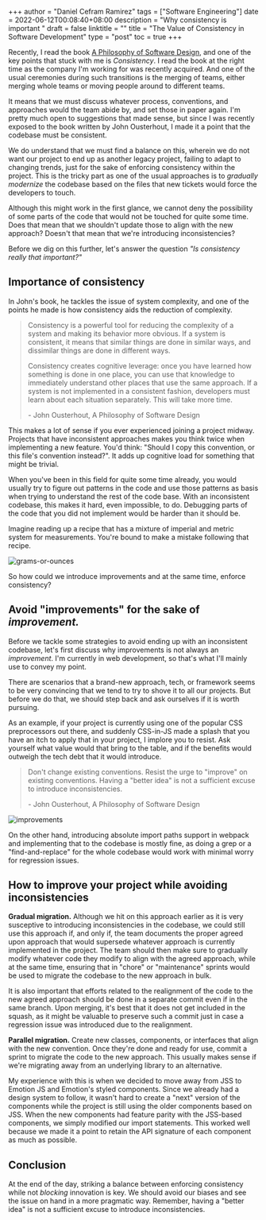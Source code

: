 +++
author = "Daniel Cefram Ramirez"
tags = ["Software Engineering"]
date = 2022-06-12T00:08:40+08:00
description = "Why consistency is important "
draft = false
linktitle = ""
title = "The Value of Consistency in Software Development"
type = "post"
toc = true
+++

Recently, I read the book [A Philosophy of Software Design](https://www.amazon.com/Philosophy-Software-Design-John-Ousterhout/dp/1732102201), and one of the key points that stuck with me is _Consistency_. I read the book at the right time as the company I'm working for was recently acquired. And one of the usual ceremonies during such transitions is the merging of teams, either merging whole teams or moving people around to different teams.

It means that we must discuss whatever process, conventions, and approaches would the team abide by, and set those in paper again. I'm pretty much open to suggestions that made sense, but since I was recently exposed to the book written by John Ousterhout, I made it a point that the codebase must be consistent.

We do understand that we must find a balance on this, wherein we do not want our project to end up as another legacy project, failing to adapt to changing trends, just for the sake of enforcing consistency within the project. This is the tricky part as one of the usual approaches is to _gradually modernize_ the codebase based on the files that new tickets would force the developers to touch.

Although this might work in the first glance, we cannot deny the possibility of some parts of the code that would not be touched for quite some time. Does that mean that we shouldn't update those to align with the new approach? Doesn't that mean that we're introducing inconsistencies?

Before we dig on this further, let's answer the question _"Is consistency really that important?"_

## Importance of consistency

In John's book, he tackles the issue of system complexity, and one of the points he made is how consistency aids the reduction of complexity.

> Consistency is a powerful tool for reducing the complexity of a system and making its behavior more obvious. If a system is consistent, it means that similar things are done in similar ways, and dissimilar things are done in different ways.
>
> Consistency creates cognitive leverage: once you have learned how something is done in one place, you can use that knowledge to immediately understand other places that use the same approach. If a system is not implemented in a consistent fashion, developers must learn about each situation separately. This will take more time.
>
> \- John Ousterhout, A Philosophy of Software Design

This makes a lot of sense if you ever experienced joining a project midway. Projects that have inconsistent approaches makes you think twice when implementing a new feature. You'd think: "Should I copy this convention, or this file's convention instead?". It adds up cognitive load for something that might be trivial.

When you've been in this field for quite some time already, you would usually try to figure out patterns in the code and use those patterns as basis when trying to understand the rest of the code base. With an inconsistent codebase, this makes it hard, even impossible, to do. Debugging parts of the code that you did not implement would be harder than it should be.

Imagine reading up a recipe that has a mixture of imperial and metric system for measurements. You're bound to make a mistake following that recipe.

![grams-or-ounces](https://firebasestorage.googleapis.com/v0/b/rmrz-blog.appspot.com/o/grams-or-ounces.png?alt=media&token=0a26084f-5dc3-4ef3-a90a-7011e86ca0bf)

So how could we introduce improvements and at the same time, enforce consistency?

## Avoid "improvements" for the sake of _improvement._

Before we tackle some strategies to avoid ending up with an inconsistent codebase, let's first discuss why improvements is not always an _improvement_. I'm currently in web development, so that's what I'll mainly use to convey my point.

There are scenarios that a brand-new approach, tech, or framework seems to be very convincing that we tend to try to shove it to all our projects. But before we do that, we should step back and ask ourselves if it is worth pursuing.

As an example, if your project is currently using one of the popular CSS preprocessors out there, and suddenly CSS-in-JS made a splash that you have an itch to apply that in your project, I implore you to resist. Ask yourself what value would that bring to the table, and if the benefits would outweigh the tech debt that it would introduce.

> Don't change existing conventions. Resist the urge to "improve" on existing conventions. Having a "better idea" is not a sufficient excuse to introduce inconsistencies.
>
> \- John Ousterhout, A Philosophy of Software Design

![improvements](https://firebasestorage.googleapis.com/v0/b/rmrz-blog.appspot.com/o/Snippet%202022-06-15%20at%2000.09.38.png?alt=media&token=e36911d2-4e3c-46f5-af81-86e95ba25b00)

On the other hand, introducing absolute import paths support in webpack and implementing that to the codebase is mostly fine, as doing a grep or a "find-and-replace" for the whole codebase would work with minimal worry for regression issues.

## How to improve your project while avoiding inconsistencies

**Gradual migration.** Although we hit on this approach earlier as it is very susceptive to introducing inconsistencies in the codebase, we could still use this approach if, and only if, the team documents the proper agreed upon approach that would supersede whatever approach is currently implemented in the project. The team should then make sure to gradually modify whatever code they modify to align with the agreed approach, while at the same time, ensuring that in "chore" or "maintenance" sprints would be used to migrate the codebase to the new approach in bulk.

It is also important that efforts related to the realignment of the code to the new agreed approach should be done in a separate commit even if in the same branch. Upon merging, it's best that it does not get included in the squash, as it might be valuable to preserve such a commit just in case a regression issue was introduced due to the realignment.

**Parallel migration.** Create new classes, components, or interfaces that align with the new convention. Once they're done and ready for use, commit a sprint to migrate the code to the new approach. This usually makes sense if we're migrating away from an underlying library to an alternative.

My experience with this is when we decided to move away from JSS to Emotion JS and Emotion's styled components. Since we already had a design system to follow, it wasn't hard to create a "next" version of the components while the project is still using the older components based on JSS. When the new components had feature parity with the JSS-based components, we simply modified our import statements. This worked well because we made it a point to retain the API signature of each component as much as possible.

## Conclusion

At the end of the day, striking a balance between enforcing consistency while not _blocking_ innovation is key. We should avoid our biases and see the issue on hand in a more pragmatic way. Remember, having a "better idea" is not a sufficient excuse to introduce inconsistencies.
